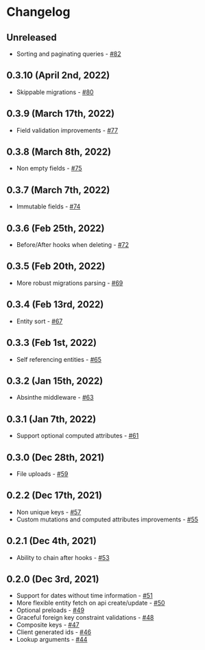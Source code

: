 # Changelog

## Unreleased

* Sorting and paginating queries - [#82](https://github.com/Gravity-Core/graphism/pull/82)

## 0.3.10 (April 2nd, 2022)

* Skippable migrations - [#80](https://github.com/Gravity-Core/graphism/pull/80)

## 0.3.9 (March 17th, 2022)

* Field validation improvements - [#77](https://github.com/Gravity-Core/graphism/pull/77)

## 0.3.8 (March 8th, 2022)

* Non empty fields - [#75](https://github.com/Gravity-Core/graphism/pull/75)

## 0.3.7 (March 7th, 2022)

* Immutable fields - [#74](https://github.com/Gravity-Core/graphism/pull/74)

## 0.3.6 (Feb 25th, 2022)

* Before/After hooks when deleting - [#72](https://github.com/Gravity-Core/graphism/pull/72)

## 0.3.5 (Feb 20th, 2022)

* More robust migrations parsing - [#69](https://github.com/Gravity-Core/graphism/pull/69)

## 0.3.4 (Feb 13rd, 2022)

* Entity sort - [#67](https://github.com/Gravity-Core/graphism/pull/67)

## 0.3.3 (Feb 1st, 2022)

* Self referencing entities - [#65](https://github.com/Gravity-Core/graphism/pull/65)

## 0.3.2 (Jan 15th, 2022)

* Absinthe middleware - [#63](https://github.com/Gravity-Core/graphism/pull/63)

## 0.3.1 (Jan 7th, 2022)

* Support optional computed attributes - [#61](https://github.com/Gravity-Core/graphism/pull/61)

## 0.3.0 (Dec 28th, 2021)

* File uploads - [#59](https://github.com/Gravity-Core/graphism/pull/59)

## 0.2.2 (Dec 17th, 2021)

* Non unique keys - [#57](https://github.com/Gravity-Core/graphism/pull/57)
* Custom mutations and computed attributes improvements - [#55](https://github.com/Gravity-Core/graphism/pull/55)

## 0.2.1 (Dec 4th, 2021)

* Ability to chain after hooks - [#53](https://github.com/Gravity-Core/graphism/pull/53)

## 0.2.0 (Dec 3rd, 2021)

* Support for dates without time information - [#51](https://github.com/Gravity-Core/graphism/pull/51)
* More flexible entity fetch on api create/update - [#50](https://github.com/Gravity-Core/graphism/pull/50)
* Optional preloads - [#49](https://github.com/Gravity-Core/graphism/pull/49)
* Graceful foreign key constraint validations - [#48](https://github.com/Gravity-Core/graphism/pull/48)
* Composite keys - [#47](https://github.com/Gravity-Core/graphism/pull/47)
* Client generated ids - [#46](https://github.com/Gravity-Core/graphism/pull/46)
* Lookup arguments - [#44](https://github.com/Gravity-Core/graphism/pull/44)
